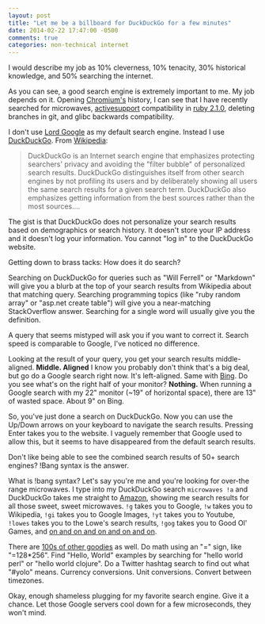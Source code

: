 ```yaml
---
layout: post
title: "Let me be a billboard for DuckDuckGo for a few minutes"
date: 2014-02-22 17:47:00 -0500
comments: true
categories: non-technical internet
---
```


I would describe my job as 10% cleverness, 10% tenacity, 30% historical knowledge, and 50% searching the internet.

As you can see, a good search engine is extremely important to me. My job depends on it. Opening [Chromium's](//www.chromium.org/Home) history, I can see that I have recently searched for microwaves, [activesupport](//rubygems.org/gems/activesupport) compatibility in [ruby 2.1.0](//www.ruby-lang.org/en/), deleting branches in git, and glibc backwards compatibility.

I don't use [Lord Google](//google.com) as my default search engine. Instead I use [DuckDuckGo](//duckduckgo.com). From [Wikipedia](//en.wikipedia.org/wiki/Duck_Duck_Go):

> DuckDuckGo is an Internet search engine that emphasizes protecting searchers' privacy and avoiding the "filter bubble" of personalized search results. DuckDuckGo distinguishes itself from other search engines by not profiling its users and by deliberately showing all users the same search results for a given search term. DuckDuckGo also emphasizes getting information from the best sources rather than the most sources....

The gist is that DuckDuckGo does not personalize your search results based on demographics or search history. It doesn't store your IP address and it doesn't log your information. You cannot "log in" to the DuckDuckGo website.

Getting down to brass tacks: How does it do search?

Searching on DuckDuckGo for queries such as "Will Ferrell" or "Markdown" will give you a blurb at the top of your search results from Wikipedia about that matching query. Searching programming topics (like "ruby random array" or "asp.net create table") will give you a near-matching StackOverflow answer. Searching for a single word will usually give you the definition.

A query that seems mistyped will ask you if you want to correct it. Search speed is comparable to Google, I've noticed no difference.

Looking at the result of your query, you get your search results middle-aligned. __Middle. Aligned__ I know you probably don't think that's a big deal, but go do a Google search right now. It's left-aligned. Same with [Bing](//bing.com). Do you see what's on the right half of your monitor? __Nothing.__ When running a Google search with my 22" monitor (~19" of horizontal space), there are 13" of wasted space. About 9" on Bing.

So, you've just done a search on DuckDuckGo. Now you can use the Up/Down arrows on your keyboard to navigate the search results. Pressing Enter takes you to the website. I vaguely remember that Google used to allow this, but it seems to have disappeared from the default search results.

Don't like being able to see the combined search results of 50+ search engines? !Bang syntax is the answer.

What is !bang syntax? Let's say you're me and you're looking for over-the range microwaves. I type into my DuckDuckGo search `microwaves !a` and DuckDuckGo takes me straight to [Amazon](//amazon.com), showing me search results for all those sweet, sweet microwaves. `!g` takes you to Google, `!w` takes you to Wikipedia, `!gi` takes you to Google Images, `!yt` takes you to Youtube, `!lowes` takes you to the Lowe's search results, `!gog` takes you to Good Ol' Games, and [on and on and on and on and on](//duckduckgo.com/bang.html).

There are [100s of other goodies](//duckduckgo.com/goodies) as well. Do math using an "=" sign, like "=128*256". Find "Hello, World" examples by searching for "hello world perl" or "hello world clojure". Do a Twitter hashtag search to find out what "#yolo" means. Currency conversions. Unit conversions. Convert between timezones.

Okay, enough shameless plugging for my favorite search engine. Give it a chance. Let those Google servers cool down for a few microseconds, they won't mind.
